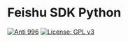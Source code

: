# Feishu SDK Python

[![Anti 996](https://camo.githubusercontent.com/a72e7743f15db219a6aba534f9de456e86268dd6/68747470733a2f2f696d672e736869656c64732e696f2f62616467652f6c6963656e73652d416e74692532303939362d626c75652e7376673f7374796c653d666c61742d737175617265)](https://github.com/996icu/996.ICU/blob/master/LICENSE) [![License: GPL v3](https://img.shields.io/badge/License-GPLv3-blue.svg)](https://www.gnu.org/licenses/gpl-3.0)
